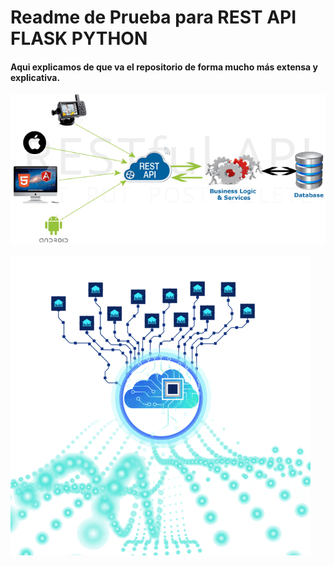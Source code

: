 # Readme de Prueba para REST API FLASK PYTHON

#### Aqui explicamos de que va el repositorio de forma mucho más extensa y explicativa.



![Cloud Alter Text IMAGEN](https://github.com/AlbnRdzMdz/Rest_API_FLASK_UDEMY/blob/master/imagenesRepo/gifRestAPI.gif)




![Cloud GIF](https://github.com/AlbnRdzMdz/Rest_API_FLASK_UDEMY/blob/master/imagenesRepo/network.gif)